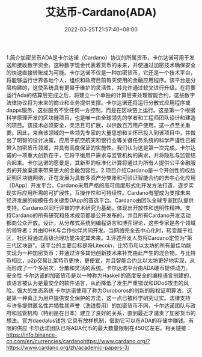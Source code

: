 ﻿---
weight: 
title: "艾达币-Cardano(ADA)"
description: "加密货币ADA是卡尔达诺（Cardano）协议的所属货币，卡尔达诺可用于发送和接收数字资金"
date: 2022-03-25T21:57:40+08:00
lastmod: 2022-03-25T16:45:40+08:00
draft: false
authors: ["Metabd"]
featuredImage: "aidabi-cardanoada.webp"
link: ""
tags: ["数字代币","艾达币-Cardano(ADA)"]
categories: ["navigation"]
navigation: ["数字代币"]
lightgallery: true
toc: true
pinned: false
recommend: false
recommend1: false
---
1.简介加密货币ADA是卡尔达诺（Cardano）协议的所属货币，卡尔达诺可用于发送和接收数字资金。这种数字现金代表着货币的未来，并使通过加密技术确保安全的快速直接转账成为可能。卡尔达诺不仅是一种加密货币，它还是一个技术平台，将能够运行世界各地个人，组织和政府目前每天使用的金融应用程序。该平台是分层构建的，这使系统具有更易于维护的灵活性，并允许通过软叉进行升级。在将要运行Ada的结算层完成之后，将建立一个单独的计算层来处理智能合约，这些数字法律协议将为未来的商业和业务提供支撑。卡尔达诺还将运行分散式应用程序或dapps服务，这些服务不受任何一方控制，而是在区块链上运行。这是第一个根据科学原理开发的区块链项目，也是唯一由全球领先的学者和工程师团队设计和建造的项目。该技术必须安全，灵活且可扩展，以供数百万用户使用，这一点至关重要。因此，来自该领域的一些领先专家的大量思想和关怀已投入到该项目中，并做出了明智的设计决策。应用于航空航天和银行业等关键任务系统的科学严谨性已被带入加密货币领域，并具有高度保证的实施性。我们认为这是第一次完成。卡尔达诺的一项重大创新在于，它将平衡用户需求与监管机构的需求，并将隐私与监管结合起来。卡尔达诺的愿景是，其新型的标准化计算将通过为所有人提供公平金融服务的开放渠道来带来更大的金融包容性。2.项目介绍Cardano是一个开创性的权益证明区块链网络，正在发展为具有多资产分类账和可验证智能合约的去中心化应用（DApp）开发平台。Cardano采用严格的高可信度形式化开发方法打造，逐步实现实际应用所需的可扩展性，互操作性和可持续性。Cardano有望成为支撑未来经济发展的规模任务关键型DApp的首选平台。Cardano由团队全球专家团队提供支持。Cardano以同行评审的学术研究为基础，体现出开放性和透明性精神。支持Cardano的所有研究和技术规范都是公开发布的，并且所有Cardano开发活动都向公众开放。设计，从分布式系统到编程语言和博弈理论，这些专家是各个领域的领导者；并由IOHK与合作伙伴共同开发。当网络完全去中心化时，转变属于社区，社区将通过高级治理功能决定其未来。3.评述开发人员将Cardano定位为“第三代区块链”。该平台的主要目标是将Litecoin，比特币和以太坊的所有最佳功能实现为一种加密货币；并通过许多其他创新技术来补充由此产生的混合物。与比特币相比，p2p交易比莱特币更快，更便宜，并且智能合约比以太坊更好地实现，从而形成了一个多层次，分散和灵活的系统。卡尔达诺平台由ADA硬币提供动力。安全性
卡尔达诺的加密货币是以一种称为Haskell的高度安全的编程语言创建的，该语言被认为是最安全的软件语言，从而降低了发生严重错误和DDoS攻击的风险。强大的生态系统
卡尔达诺使用了称为Ouroboros的创新的股权证明算法，这是第一种真正为用户提供安全保护的方法，这一点已被科学研究证实。法律支持
与许多提供匿名性并牺牲其声誉（洗钱费用）的加密货币不同，卡尔达诺团队与政府和监管机构（特别是在日本）建立了良好的关系，直到最近才谴责了加密货币的想法。官方daedalus钱包
它具有放样机制，借助它可以在ADA的存储中赚钱。有限的供应
卡尔达诺团队已将ADA代币的最大数量限制在450亿左右。相关链接：https://info.binance-cn.com/en/currencies/cardanohttps://www.cardano.org/?https://www.cardano.org/zh/academic-papers-3/

